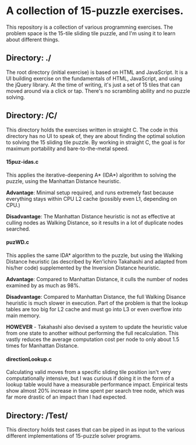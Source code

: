 
A collection of 15-puzzle exercises.
======

This repository is a collection of various programming exercises. The problem space is the 15-tile sliding tile puzzle, and I'm using it to learn about different things.

## Directory: ./

The root directory (initial exercise) is based on HTML and JavaScript. It is a UI building exercise on the fundamentals of HTML, JavaScript, and using the jQuery library. At the time of writing, it's just a set of 15 tiles that can moved around via a click or tap. There's no scrambling ability and no puzzle solving.

## Directory: /C/

This directory holds the exercises written in straight C. The code in this directory has no UI to speak of, they are about finding the optimal solution to solving the 15 sliding tile puzzle. By working in straight C, the goal is for maximum portability and bare-to-the-metal speed. 

#### 15puz-idas.c
This applies the iterative-deepening A\* (IDA\*) algorithm to solving the puzzle, using the Manhattan Distance heuristic.

**Advantage**: Minimal setup required, and runs extremely fast because everything stays within CPU L2 cache (possibly even L1, depending on CPU.) 

**Disadvantage**: The Manhattan Distance heuristic is not as effective at culling nodes as Walking Distance, so it results in a lot of duplicate nodes searched.

#### puzWD.c

This applies the same IDA\* algorithm to the puzzle, but using the Walking Distance heuristic (as described by Ken'ichiro Takahashi and adapted from his/her code) supplemented by the Inversion Distance heuristic. 

**Advantage**: Compared to Manhattan Distance, it culls the number of nodes examined by as much as 98%. 

**Disadvantage**: Compared to Manhattan Distance, the full Walking Disance heuristic is much slower in execution. Part of the problem is that the lookup tables are too big for L2 cache and must go into L3 or even overflow into main memory. 

**HOWEVER** - Takahashi also devised a system to update the heuristic value from one state to another without performing the full recalculation. This vastly reduces the average computation cost per node to only about 1.5 times for Manhattan Distance.

#### directionLookup.c

Calculating valid moves from a specific sliding tile position isn't very computationally intensive, but I was curious if doing it in the form of a lookup table would have a measurable performance impact. Empirical tests show almost 20% increase in time spent per search tree node, which was far more drastic of an impact than I had expected.

## Directory: /Test/

This directory holds test cases that can be piped in as input to the various different implementations of 15-puzzle solver programs.
